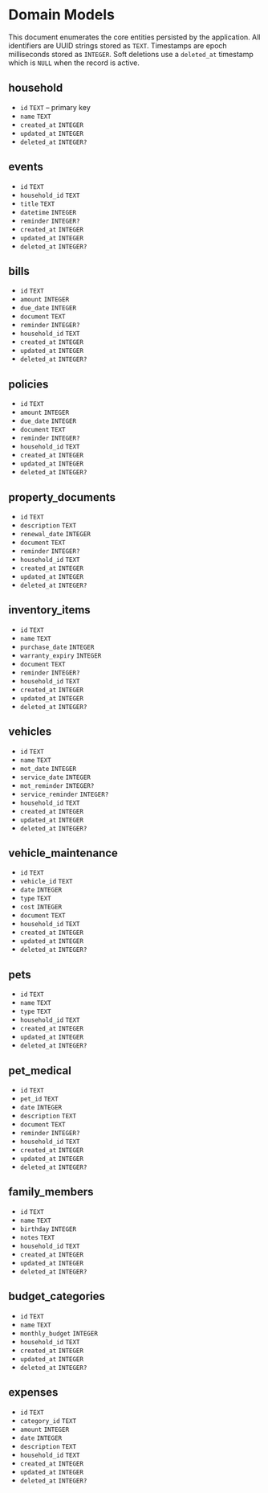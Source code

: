 # Domain Models

This document enumerates the core entities persisted by the application.
All identifiers are UUID strings stored as `TEXT`. Timestamps are epoch
milliseconds stored as `INTEGER`. Soft deletions use a `deleted_at`
timestamp which is `NULL` when the record is active.

## household
- `id` `TEXT` – primary key
- `name` `TEXT`
- `created_at` `INTEGER`
- `updated_at` `INTEGER`
- `deleted_at` `INTEGER?`

## events
- `id` `TEXT`
- `household_id` `TEXT`
- `title` `TEXT`
- `datetime` `INTEGER`
- `reminder` `INTEGER?`
- `created_at` `INTEGER`
- `updated_at` `INTEGER`
- `deleted_at` `INTEGER?`

## bills
- `id` `TEXT`
- `amount` `INTEGER`
- `due_date` `INTEGER`
- `document` `TEXT`
- `reminder` `INTEGER?`
- `household_id` `TEXT`
- `created_at` `INTEGER`
- `updated_at` `INTEGER`
- `deleted_at` `INTEGER?`

## policies
- `id` `TEXT`
- `amount` `INTEGER`
- `due_date` `INTEGER`
- `document` `TEXT`
- `reminder` `INTEGER?`
- `household_id` `TEXT`
- `created_at` `INTEGER`
- `updated_at` `INTEGER`
- `deleted_at` `INTEGER?`

## property_documents
- `id` `TEXT`
- `description` `TEXT`
- `renewal_date` `INTEGER`
- `document` `TEXT`
- `reminder` `INTEGER?`
- `household_id` `TEXT`
- `created_at` `INTEGER`
- `updated_at` `INTEGER`
- `deleted_at` `INTEGER?`

## inventory_items
- `id` `TEXT`
- `name` `TEXT`
- `purchase_date` `INTEGER`
- `warranty_expiry` `INTEGER`
- `document` `TEXT`
- `reminder` `INTEGER?`
- `household_id` `TEXT`
- `created_at` `INTEGER`
- `updated_at` `INTEGER`
- `deleted_at` `INTEGER?`

## vehicles
- `id` `TEXT`
- `name` `TEXT`
- `mot_date` `INTEGER`
- `service_date` `INTEGER`
- `mot_reminder` `INTEGER?`
- `service_reminder` `INTEGER?`
- `household_id` `TEXT`
- `created_at` `INTEGER`
- `updated_at` `INTEGER`
- `deleted_at` `INTEGER?`

## vehicle_maintenance
- `id` `TEXT`
- `vehicle_id` `TEXT`
- `date` `INTEGER`
- `type` `TEXT`
- `cost` `INTEGER`
- `document` `TEXT`
- `household_id` `TEXT`
- `created_at` `INTEGER`
- `updated_at` `INTEGER`
- `deleted_at` `INTEGER?`

## pets
- `id` `TEXT`
- `name` `TEXT`
- `type` `TEXT`
- `household_id` `TEXT`
- `created_at` `INTEGER`
- `updated_at` `INTEGER`
- `deleted_at` `INTEGER?`

## pet_medical
- `id` `TEXT`
- `pet_id` `TEXT`
- `date` `INTEGER`
- `description` `TEXT`
- `document` `TEXT`
- `reminder` `INTEGER?`
- `household_id` `TEXT`
- `created_at` `INTEGER`
- `updated_at` `INTEGER`
- `deleted_at` `INTEGER?`

## family_members
- `id` `TEXT`
- `name` `TEXT`
- `birthday` `INTEGER`
- `notes` `TEXT`
- `household_id` `TEXT`
- `created_at` `INTEGER`
- `updated_at` `INTEGER`
- `deleted_at` `INTEGER?`

## budget_categories
- `id` `TEXT`
- `name` `TEXT`
- `monthly_budget` `INTEGER`
- `household_id` `TEXT`
- `created_at` `INTEGER`
- `updated_at` `INTEGER`
- `deleted_at` `INTEGER?`

## expenses
- `id` `TEXT`
- `category_id` `TEXT`
- `amount` `INTEGER`
- `date` `INTEGER`
- `description` `TEXT`
- `household_id` `TEXT`
- `created_at` `INTEGER`
- `updated_at` `INTEGER`
- `deleted_at` `INTEGER?`


